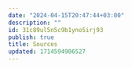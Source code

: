 ```yaml
---
date: "2024-04-15T20:47:44+03:00"
description: ""
id: 31c89ul5n5c9b1yno5irj93
publish: true
title: Sources
updated: 1714594906527
---
```

